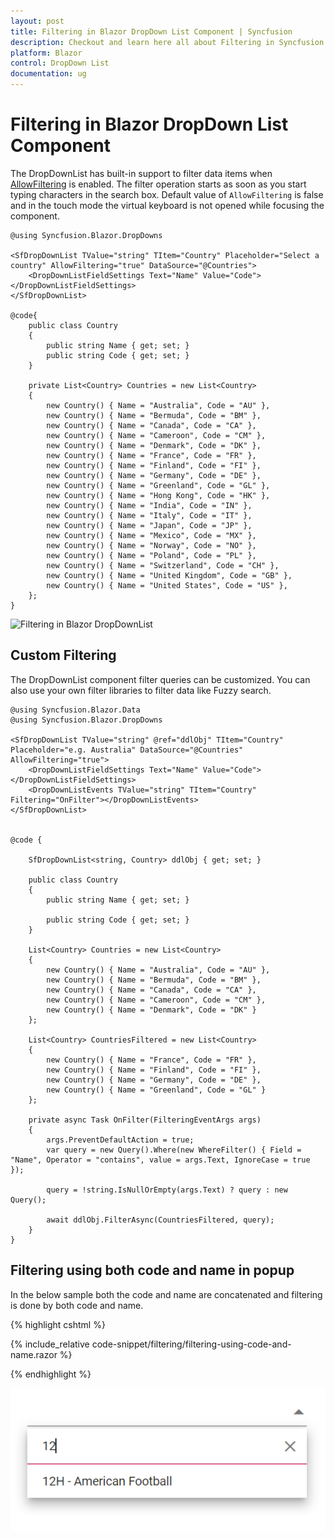 ```yaml
---
layout: post
title: Filtering in Blazor DropDown List Component | Syncfusion
description: Checkout and learn here all about Filtering in Syncfusion Blazor DropDown List component and much more.
platform: Blazor
control: DropDown List
documentation: ug
---
```


# Filtering in Blazor DropDown List Component

The DropDownList has built-in support to filter data items when [AllowFiltering](https://help.syncfusion.com/cr/blazor/Syncfusion.Blazor.DropDowns.SfDropDownList-2.html#Syncfusion_Blazor_DropDowns_SfDropDownList_2_AllowFiltering) is enabled. The filter operation starts as soon as you start typing characters in the search box. Default value of `AllowFiltering` is false and in the touch mode the virtual keyboard is not opened while focusing the component.

```cshtml
@using Syncfusion.Blazor.DropDowns

<SfDropDownList TValue="string" TItem="Country" Placeholder="Select a country" AllowFiltering="true" DataSource="@Countries">
    <DropDownListFieldSettings Text="Name" Value="Code"></DropDownListFieldSettings>
</SfDropDownList>

@code{
    public class Country
    {
        public string Name { get; set; }
        public string Code { get; set; }
    }
    
    private List<Country> Countries = new List<Country>
    {
        new Country() { Name = "Australia", Code = "AU" },
        new Country() { Name = "Bermuda", Code = "BM" },
        new Country() { Name = "Canada", Code = "CA" },
        new Country() { Name = "Cameroon", Code = "CM" },
        new Country() { Name = "Denmark", Code = "DK" },
        new Country() { Name = "France", Code = "FR" },
        new Country() { Name = "Finland", Code = "FI" },
        new Country() { Name = "Germany", Code = "DE" },
        new Country() { Name = "Greenland", Code = "GL" },
        new Country() { Name = "Hong Kong", Code = "HK" },
        new Country() { Name = "India", Code = "IN" },
        new Country() { Name = "Italy", Code = "IT" },
        new Country() { Name = "Japan", Code = "JP" },
        new Country() { Name = "Mexico", Code = "MX" },
        new Country() { Name = "Norway", Code = "NO" },
        new Country() { Name = "Poland", Code = "PL" },
        new Country() { Name = "Switzerland", Code = "CH" },
        new Country() { Name = "United Kingdom", Code = "GB" },
        new Country() { Name = "United States", Code = "US" },
    };
}
```



![Filtering in Blazor DropDownList](./images/blazor-dropdownlist-filtering.png)

## Custom Filtering

The DropDownList component filter queries can be customized. You can also use your own filter libraries to filter data like Fuzzy search.

```cshtml
@using Syncfusion.Blazor.Data
@using Syncfusion.Blazor.DropDowns

<SfDropDownList TValue="string" @ref="ddlObj" TItem="Country" Placeholder="e.g. Australia" DataSource="@Countries" AllowFiltering="true">
    <DropDownListFieldSettings Text="Name" Value="Code"></DropDownListFieldSettings>
    <DropDownListEvents TValue="string" TItem="Country" Filtering="OnFilter"></DropDownListEvents>
</SfDropDownList>


@code {

    SfDropDownList<string, Country> ddlObj { get; set; }

    public class Country
    {
        public string Name { get; set; }

        public string Code { get; set; }
    }

    List<Country> Countries = new List<Country>
    {
        new Country() { Name = "Australia", Code = "AU" },
        new Country() { Name = "Bermuda", Code = "BM" },
        new Country() { Name = "Canada", Code = "CA" },
        new Country() { Name = "Cameroon", Code = "CM" },
        new Country() { Name = "Denmark", Code = "DK" }
    };

    List<Country> CountriesFiltered = new List<Country>
    {
        new Country() { Name = "France", Code = "FR" },
        new Country() { Name = "Finland", Code = "FI" },
        new Country() { Name = "Germany", Code = "DE" },
        new Country() { Name = "Greenland", Code = "GL" }
    };

    private async Task OnFilter(FilteringEventArgs args)
    {
        args.PreventDefaultAction = true;
        var query = new Query().Where(new WhereFilter() { Field = "Name", Operator = "contains", value = args.Text, IgnoreCase = true });

        query = !string.IsNullOrEmpty(args.Text) ? query : new Query();

        await ddlObj.FilterAsync(CountriesFiltered, query);
    }
}
```

## Filtering using both code and name in popup

In the below sample both the code and name are concatenated and filtering is done by both code and name.

{% highlight cshtml %}

{% include_relative code-snippet/filtering/filtering-using-code-and-name.razor %}

{% endhighlight %}

![Blazor DropdownList with Remote Data filtering](./images/filtering/blazor_dropdown_filter-using-code-name.png)
